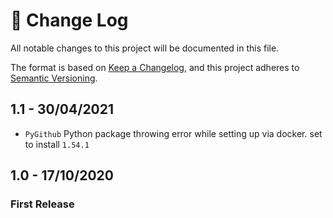 # 📝  Change Log

All notable changes to this project will be documented in this file.

The format is based on [Keep a Changelog](https://keepachangelog.com/en/1.0.0/), and this project adheres to [Semantic Versioning](https://semver.org/spec/v2.0.0.html).

## 1.1 - 30/04/2021
* `PyGithub` Python package throwing error while setting up via docker. set to install `1.54.1`

## 1.0 - 17/10/2020
### First Release